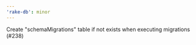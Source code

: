 ```yaml
---
'rake-db': minor
---
```


Create "schemaMigrations" table if not exists when executing migrations (#238)
